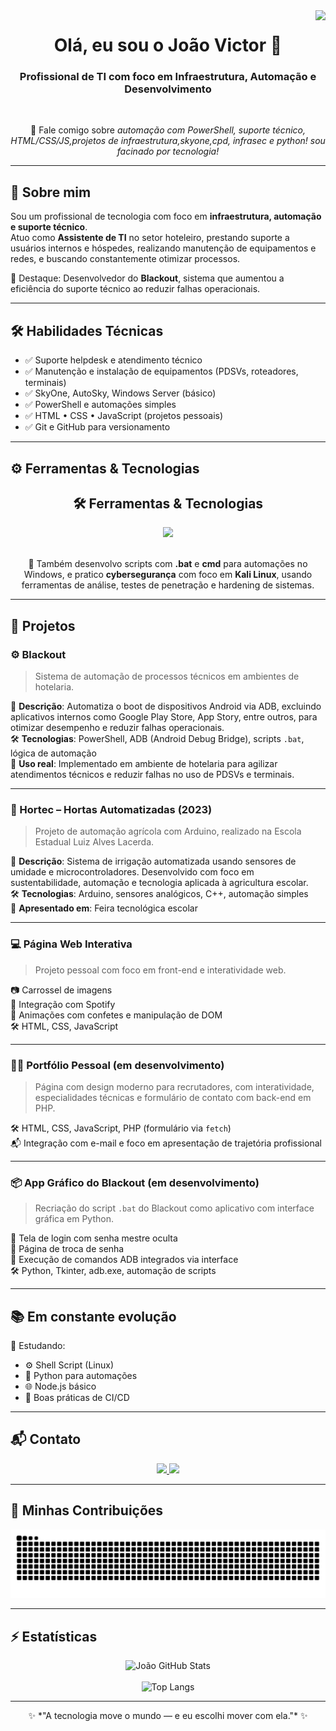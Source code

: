 <img align="right" src="https://visitor-badge.laobi.icu/badge?page_id=jvncodez.jvncodez" />

<h1 align="center">Olá, eu sou o João Victor 👋</h1>

<h3 align="center">Profissional de TI com foco em Infraestrutura, Automação e Desenvolvimento</h3>

<br/>

<div align="center">

💬 Fale comigo sobre *automação com PowerShell, suporte técnico, HTML/CSS/JS,projetos de infraestrutura,skyone,cpd, infrasec e python! sou facinado por tecnologia!*


</div>

---

## 🧠 Sobre mim

Sou um profissional de tecnologia com foco em **infraestrutura, automação e suporte técnico**.  
Atuo como **Assistente de TI** no setor hoteleiro, prestando suporte a usuários internos e hóspedes, realizando manutenção de equipamentos e redes, e buscando constantemente otimizar processos.

🚀 Destaque: Desenvolvedor do **Blackout**, sistema que aumentou a eficiência do suporte técnico ao reduzir falhas operacionais.

---

## 🛠️ Habilidades Técnicas

- ✅ Suporte helpdesk e atendimento técnico  
- ✅ Manutenção e instalação de equipamentos (PDSVs, roteadores, terminais)  
- ✅ SkyOne, AutoSky, Windows Server (básico)  
- ✅ PowerShell e automações simples  
- ✅ HTML • CSS • JavaScript (projetos pessoais)  
- ✅ Git e GitHub para versionamento

---

## ⚙️ Ferramentas & Tecnologias

<h2 align="center">🛠️ Ferramentas & Tecnologias</h2>

<div align="center">
  <img src="https://skillicons.dev/icons?i=html,css,javascript,git,github,powershell,windows,vscode,cpp,python,linux" />
</div>

<br/>

<p align="center">
  🧪 Também desenvolvo scripts com <strong>.bat</strong> e <strong>cmd</strong> para automações no Windows, e pratico <strong>cybersegurança</strong> com foco em <strong>Kali Linux</strong>, usando ferramentas de análise, testes de penetração e hardening de sistemas.
</p>


---

## 💼 Projetos

### ⚙️ Blackout  
> Sistema de automação de processos técnicos em ambientes de hotelaria.

📌 **Descrição**: Automatiza o boot de dispositivos Android via ADB, excluindo aplicativos internos como Google Play Store, App Story, entre outros, para otimizar desempenho e reduzir falhas operacionais.  
🛠️ **Tecnologias**: PowerShell, ADB (Android Debug Bridge), scripts `.bat`, lógica de automação  
🏨 **Uso real**: Implementado em ambiente de hotelaria para agilizar atendimentos técnicos e reduzir falhas no uso de PDSVs e terminais.

---

### 🌱 Hortec – Hortas Automatizadas (2023)  
> Projeto de automação agrícola com Arduino, realizado na Escola Estadual Luiz Alves Lacerda.

📌 **Descrição**: Sistema de irrigação automatizada usando sensores de umidade e microcontroladores. Desenvolvido com foco em sustentabilidade, automação e tecnologia aplicada à agricultura escolar.  
🛠️ **Tecnologias**: Arduino, sensores analógicos, C++, automação simples  
🏫 **Apresentado em**: Feira tecnológica escolar

---

### 💻 Página Web Interativa  
> Projeto pessoal com foco em front-end e interatividade web.

📷 Carrossel de imagens  
🎵 Integração com Spotify  
🎨 Animações com confetes e manipulação de DOM  
🛠️ HTML, CSS, JavaScript

---

### 🧑‍💻 Portfólio Pessoal (em desenvolvimento)  
> Página com design moderno para recrutadores, com interatividade, especialidades técnicas e formulário de contato com back-end em PHP.

🛠️ HTML, CSS, JavaScript, PHP (formulário via `fetch`)  
📬 Integração com e-mail e foco em apresentação de trajetória profissional

---

### 📦 App Gráfico do Blackout (em desenvolvimento)  
> Recriação do script `.bat` do Blackout como aplicativo com interface gráfica em Python.

🔐 Tela de login com senha mestre oculta  
🔄 Página de troca de senha  
📲 Execução de comandos ADB integrados via interface  
🛠️ Python, Tkinter, adb.exe, automação de scripts

---

## 📚 Em constante evolução

📌 Estudando:

- ⚙️ Shell Script (Linux)
- 🐍 Python para automações
- 🌐 Node.js básico
- 🧪 Boas práticas de CI/CD

---

## 📬 Contato

<div align="center"> 
  <a href="mailto:joaovictor@email.com">
    <img src="https://img.shields.io/badge/Gmail-333333?style=for-the-badge&logo=gmail&logoColor=red" />
  </a>
  <a href="https://www.linkedin.com/in/jo%C3%A3o-silva-2536922aa/" target="_blank">
    <img src="https://img.shields.io/badge/LinkedIn-0A66C2?style=for-the-badge&logo=linkedin&logoColor=white" />
  </a>
</div>

---



## 🐍 Minhas Contribuições

<div align="center">
  <a href="https://github.com/jvncodez">
    <img alt="snake eating my contributions" src="https://raw.githubusercontent.com/jvncodez/jvncodez/output/github-contribution-grid-snake.svg" />
  </a>
</div>


---

## ⚡ Estatísticas

<div align="center">
  <img width=390 src="https://github-readme-stats.vercel.app/api?username=jvncodez&show_icons=true&theme=radical&border_radius=10" alt="João GitHub Stats" />
  <br/><br/>
  <img width=325 src="https://github-readme-stats.vercel.app/api/top-langs/?username=jvncodez&layout=compact&theme=radical&border_radius=10" alt="Top Langs" />
</div>

---

<div align="center">
  ✨ *"A tecnologia move o mundo — e eu escolhi mover com ela."* ✨
</div>
